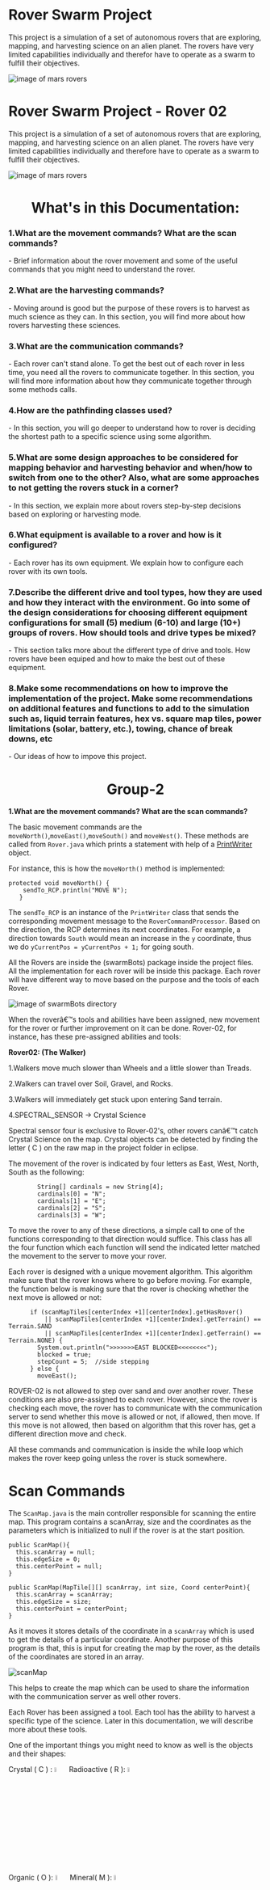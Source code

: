 # Rover Swarm Project

This project is a simulation of a set of autonomous rovers that are exploring, mapping, and harvesting science on an alien planet. The rovers have very limited capabilities individually and therefor have to operate as a swarm to fulfill their objectives.

![image of mars rovers](./docs/images/PIA15277_3rovers-hi_D2011_1215_D511_br2-1024x682.jpg)






<h1> Rover Swarm Project - Rover 02 </h1>

<p> This project is a simulation of a set of autonomous rovers that are exploring, mapping, and harvesting science on an alien planet. The rovers have very limited capabilities individually and therefore have to operate as a swarm to fulfill their objectives. </p>

![image of mars rovers](http://i.imgur.com/8n6arMu.jpg)



<h1 align=center > What's in this Documentation: </h1>

<h3>1.What are the movement commands? What are the scan commands?</h3>
  <p>- Brief information about the rover movement and some of the useful commands that you might need to understand the rover. </p>

<h3>2.What are the harvesting commands?</h3>
  <p>- Moving around is good but the purpose of these rovers is to harvest as much science as they can. In this section, you will find
    more about how rovers harvesting these sciences. </p>

<h3>3.What are the communication commands?</h3>
<p> - Each rover can't stand alone. To get the best out of each rover in less time, you need all the rovers to communicate together.
  In this section, you will find more information about how they communicate together through some methods calls. </p>

<h3>4.How are the pathfinding classes used?</h3>
 <p> - In this section, you will go deeper to understand how to rover is deciding the shortest path to a specific science using some algorithm. </p>

<h3>5.What are some design approaches to be considered for mapping behavior and harvesting behavior and when/how to switch from one to the other?
Also, what are some approaches to not getting the rovers stuck in a corner?</h3>
<p>- In this section, we explain more about rovers step-by-step decisions based on exploring or harvesting mode. </p>

<h3>6.What equipment is available to a rover and how is it configured?</h3>
 <p> - Each rover has its own equipment. We explain how to configure each rover with its own tools.</p>

<h3>7.Describe the different drive and tool types, how they are used and how they interact with the environment. Go into some of the design considerations for choosing different equipment configurations for small (5) medium (6-10) and large (10+) groups of rovers. How should tools and drive types be mixed?</h3>
<p>- This section talks more about the different type of drive and tools. How rovers have been equiped and how to make the best out of these equipment.</p>

<h3>8.Make some recommendations on how to improve the implementation of the project. Make some recommendations on additional features and functions to add to the simulation such as, liquid terrain features, hex vs. square map tiles, power limitations (solar, battery, etc.), towing, chance of break downs, etc</h3>
 <p> - Our ideas of how to impove this project. </p>

<h1 align=center> Group-2 </h1>

**1.What are the movement commands? What are the scan commands?**

The basic movement commands are the `moveNorth()`,`moveEast()`,`moveSouth()` and `moveWest()`. These methods are called from `Rover.java` which prints a statement with help of a [PrintWriter](https://docs.oracle.com/javase/7/docs/api/java/io/PrintWriter.html) object.

For instance, this is how the `moveNorth()` method is implemented:

```
protected void moveNorth() {
    sendTo_RCP.println("MOVE N");
   }
```

The `sendTo_RCP` is an instance of the `PrintWriter` class that sends the corresponding movement message to the `RoverCommandProcessor`. Based on the direction, the RCP determines its next coordinates. For example, a direction towards `South` would mean an increase in the `y` coordinate, thus we do `yCurrentPos = yCurrentPos + 1;` for going south.

All the Rovers are inside the (swarmBots) package inside the project files. All the implementation for each rover will be inside this package. Each rover will have different way to move based on the purpose and the tools of each Rover.

  ![image of swarmBots directory](http://i.imgur.com/LCKuaw4.png)

  When the roverâ€™s tools and abilities have been assigned, new movement for the rover or further improvement on it can be done. Rover-02, for instance, has these pre-assigned abilities and tools:

  **Rover02: (The Walker)**

  1.Walkers move much slower than Wheels and a little slower than Treads.

  2.Walkers can travel over Soil, Gravel, and Rocks.

  3.Walkers will immediately get stuck upon entering Sand terrain.

  4.SPECTRAL_SENSOR -> Crystal Science

  Spectral sensor four is exclusive to Rover-02's, other rovers canâ€™t catch Crystal Science on the map. Crystal objects can be detected by finding the letter ( C ) on the raw map in the project folder in eclipse.


The movement of the rover is indicated by four letters as East, West, North, South as the following:

            String[] cardinals = new String[4];
  			cardinals[0] = "N";
  			cardinals[1] = "E";
  			cardinals[2] = "S";
  			cardinals[3] = "W";

 <p> To move the rover to any of these directions, a simple call to one of the functions corresponding to that direction would suffice. This class has all the four function which each function will send the indicated letter matched the movement to the server to move your rover. </p>

<p>  Each rover is designed with a unique movement algorithm. This algorithm make sure that the rover knows where to go before moving. For example, the function below is making sure that the rover is checking whether the next move is allowed or not: </p>

          if (scanMapTiles[centerIndex +1][centerIndex].getHasRover()
              || scanMapTiles[centerIndex +1][centerIndex].getTerrain() == Terrain.SAND
              || scanMapTiles[centerIndex +1][centerIndex].getTerrain() == Terrain.NONE) {
            System.out.println(">>>>>>>EAST BLOCKED<<<<<<<<");
            blocked = true;
            stepCount = 5;  //side stepping
          } else {
            moveEast();		

<p>  ROVER-02 is not allowed to step over sand and over another rover. These conditions are also pre-assigned to each rover. However, since the rover is checking each move, the rover has to communicate with the communication server to send whether this move is allowed or not, if allowed, then move. If this move is not allowed, then based on algorithm that this rover has, get a different direction move and check.

  All these commands and communication is inside the while loop which makes the rover keep going unless the rover is stuck somewhere.

<h1>Scan Commands </h1>

The `ScanMap.java` is the main controller responsible for scanning the entire map. This program contains a scanArray, size and the coordinates as the parameters which is initialized to null if the rover is at the start position. </p>

```
public ScanMap(){
  this.scanArray = null;
  this.edgeSize = 0;
  this.centerPoint = null;		
}

public ScanMap(MapTile[][] scanArray, int size, Coord centerPoint){
  this.scanArray = scanArray;
  this.edgeSize = size;
  this.centerPoint = centerPoint;		
}
```
As it moves it stores details of the coordinate in a `scanArray` which is used to get the details of a particular coordinate. Another purpose of this program is that, this is input for creating the map by the rover, as the details of the coordinates are stored in an array.

![scanMap](http://i.imgur.com/un23bl6.png)

This helps to create the map which can be used to share the information with the communication server as well other rovers.

Each Rover has been assigned a tool. Each tool has the ability to harvest a specific type of the science. Later in this documentation, we will describe more about these tools.

One of the important things you might need to know as well is the objects and their shapes:

 Crystal ( C ) : <img src="https://s28.postimg.org/bx5ewp0nd/Screen_Shot_2017-05-03_at_2.07.34_PM.png" width="5%" /> 		Radioactive ( R ): <img src="https://s28.postimg.org/guizht2mh/Screen_Shot_2017-05-03_at_2.07.26_PM.png" width="5%"/>		


Organic ( O ): <img src="https://s28.postimg.org/dri9efnnt/Screen_Shot_2017-05-03_at_2.07.54_PM.png" width="5%"/>
Mineral( M ): <img src="https://s28.postimg.org/wvbkus0i1/Screen_Shot_2017-05-03_at_2.07.42_PM.png" width="5%"/>    

To apply any of these sciences to the map, you just need to add the letter corresponding to the science name as showing:

```
    NONE("N")
    RADIOACTIVE("Y")
    ORGANIC("O")
    MINERAL("M")
    ARTIFACT("A")
    CRYSTAL("C")
```

Also there are several types of Terrains that you can add to create you own map or add more difficulties to the existing one as showing:

<img src="https://s28.postimg.org/gzmqrh9xl/Screen_Shot_2017-05-03_at_7.02.57_PM.png" width="30%"/>

These are defined in Terrain.java in the enums package:

<img src="https://s28.postimg.org/jwed5i559/Screen_Shot_2017-05-03_at_7.12.06_PM.png" width="60%"/>

```
   NONE ("X")
   ROCK ("R")
   SOIL ("N")
   GRAVEL ("G")
   SAND ("S")
   FLUID ("F")
```

Each rover has been configured with set of tools, type of science that rover can get, and the type of terrains the rover can go over without getting stuck.
Rover tools are:

<img src="https://s28.postimg.org/j5lmzq2rt/Screen_Shot_2017-05-03_at_7.05.51_PM.png" width="30%" />

**2.What are the harvesting commands?**

The harvesting mechanism in the rovers are implemented through the `GATHER` commands and its associated mechanism. Firstly, when the `GATHER` command is issued, if the rover is positioned on a tile that contains a sample of science, and if the rover
has the proper extraction tool for that particular tile terrain, then the science is removed from the map and placed
in the roverâ€™s cargo storage.

While traversing, the rovers keep checking if the `scienceDetail` instance of class `ScienceDetail` is null. If not, it means that the server has responded with a specific kind of science. The rover then prints out the details for that particular science first:

```
if (scienceDetail != null) {
		System.out.println("FOUND SCIENCE TO GATHER: " + scienceDetail);
	}
```

To have a deeper look at the `scienceDetail` instance, we need to go to the base class for the rovers, `ROVER.java`:

```
protected ScienceDetail analyzeAndGetSuitableScience() {
		ScienceDetail minDistanceScienceDetail = null;
		try {
			Communication communication = new Communication("http://localhost:3000/api", rovername, "open_secret");

			ScienceDetail[] scienceDetails = communication.getAllScienceDetails();
			RoverDetail[] roverDetails = communication.getAllRoverDetails();

			if (roverDetails == null || roverDetails.length == 0) {
				if (scienceDetails != null && scienceDetails.length > 0) {
					return analyzeAndGetSuitableScienceForCurrentRover(scienceDetails);
				}
			}
      ...
      ...
    }
```

The `analyzeAndGetSuitableScience()` method does the bulk of the work for the gathering procedures. The `getAllScienceDetails` method returns an array of the following:

* `x` and `y` coordinates

* if it has a rover

* the name of the science itself

* the terrain it was found on, and

* setter values for the rover that found and gathered it

Back in `ROVER_02.java`, if we get something in the `scienceDetail`, we do either of two things. First, if our current position coincides with the position of the science, we gather it and print out a statement saying the science has been gathered:

```
if ( scienceDetail.getX() == getCurrentLocation().xpos
							&& scienceDetail.getY() == getCurrentLocation().ypos ) {
						gatherScience( getCurrentLocation() );
						System.out.println( "$$$$$> Gathered science "
								+ scienceDetail.getScience() + " at location "
								+ getCurrentLocation() );
					}
```

Otherwise, the rover will head towards that science by calling the pathfinding algorithm, in this case, the A-Star. Before doing so, it sets its appropriate `driveType` and `ToolType`. Afterwards, it sets its motion based on the response it gets from the A-Star, which will be either `N` for North, `E` for East, `W` for West or `S` for South.

<h3> **3.What are the communication commands?** </h3>

The `communication.java` contains the required methods for communicating with the server as well as other rovers. This program contains code for getting the details of the rover as in what are the features it contains, the coordinate location of the rover it is approaching, the science details.
```
if (roverDetail == null) {
  throw new NullPointerException("roverDetail is null");
}
```
In this case, a `NullPointerException` is thrown because the `roverDetail` object (instance of the class `RoverDetail`) is null. Otherwise the `roverDetailMsg` JSONObject can be populated with relevant data in the following way:

```
roverDetailMsg.put("roverName", roverDetail.getRoverName());
roverDetailMsg.put("x", roverDetail.getX());
roverDetailMsg.put("y", roverDetail.getY());
```

In order to communicate with the server, several request headers are added. This depends on the API call that's being made. For example, in order to send a `GET` request to the URL `/science/all`, the following request headers are added:
```
      con.setRequestMethod("GET");
		con.setRequestProperty("Rover-Name", rovername);
		con.setRequestProperty("Content-Type", "application/json");
		con.setRequestProperty("Accept", "application/json");
```
where `con` is an instance of `HttpURLConnection`.

This communication will perform these activities for communicating with other rovers as well as with the server.

When the rovers are moving throughout the map, they will be conversing with the communication server and vice versa. In order to make that happen, we are using an API. This API provides us with a variety of options for doing RESTful services. As a result, we will be able to extract valuable information as each of the rovers are making their way through the map and define necessary actions based on the information we get. For example: when the communication server is running, the call ` /api/science/all` gives us the following result:

```
[
  {
      hasrover: false,
      science: "CRYSTAL",
      x: 27,
      y: 8,
      terrain: "SOIL",
      f: 2,
      g: 2
  },
  {
      hasrover: false,
      science: "CRYSTAL",
      x: 24,
      y: 10,
      terrain: "SOIL",
      f: 2,
      g: 2
  }
]
```
In this case, we are receiving the information that Rover_02 has found `CRYSTAL` in the terrain `SOIL` at positions `x` and `y` stated above. The Communications Server API contains several other API calls that returns detailed information for `Global`, `Sciences`, `Gather`, `Coordinate` and `Misc`.

**4.How are the pathfinding classes used?**

The basic feature of the path finding algorithm is the implementation of the A-Star algorithm. The purpose of the A-Star algorithm is to find the shortest path at each step. The rovers, while traversing through their corresponding maps, make a call to the `findPath` method in the class `A-Star` like the following:

```
char dirChar = aStar.findPath( getCurrentLocation(),
              new Coord( scienceDetail.getX(),
              scienceDetail.getY() ),driveType );
```
The above statement is implemented in the rover program, the variable `dirChar` is going to have the values in which direction the rover has to move, say `N`,`S`,`W`,`E`.

This statement is repeatedly called and it returns which direction the rover has to move next. That is, if the rover is standing at a current location then it finds the next step which it has to take based on the A-Star algorithm.

The findPath method implemented in the A-Star class returns the series of steps that the rover has to follow in order to reach to the crystal (or any other science material based on its configuration).
If there is a block then the variable will have an 'U' which means that particular coordinate cannot be visited by the rover. In the following declaration of the findPath method, the first two argument it takes are instances of the `Coord` class. When implementing we are sending the `getCurrentLocation` `ew Coord( scienceDetail.getX(),
scienceDetail.getY()` to be those two arguments. The last argument is the driveType, and instance of `RoverDriveType`:

```
public char findPath(Coord start, Coord dest, RoverDriveType drive) {
  // If destination coordinate is blocked/unreachable, return U
    if (blocked(dest, drive)) {
      return 'U';
    }
    ...
    ...
}
```
The following snippet from the method `findPath` helps to get the current location of the rover's coordinate and then stored into a variable called current:

```
 while(!openSet.isEmpty()) {
            Coord current = null;
            for(int i = 0; i < openSet.size(); i++) {
                if(current == null || fScore[openSet.get(i).xpos][openSet.get(i)
                .ypos] < fScore[current.xpos][current.ypos]) {
                    current = openSet.get(i);
                }
```
In order to check whether the rover has moved from the previous coordinate, so that it can ensure that the algorithm provides the required path towards which it has to move further.

```
if(current.equals(dest)) {
                Coord prev = cameFrom[current.xpos][current.ypos];
                while(!start.equals(prev)) {
                    current = prev;
                    prev = cameFrom[prev.xpos][prev.ypos];
                }
```

Based on the current location it redirects to the direction the rover has to move further. Thus the final result will be a character that instructs the rover of its next direction.
```
if(current.ypos < start.ypos) {
                    return 'N';
                } else if(current.xpos > start.xpos) {
                    return 'E';
                } else if(current.ypos > start.ypos) {
                    return 'S';
                } else {
                    return 'W';
                }
```

Here is a demonstration of the scenario when the Rover-02 is moving south because it received an `S` from the A-Star, meaning the nearest crystal is towards its south.

![A_Star img](https://i.imgur.com/gyjKWpF.png)


 **5.What are some design approaches to be considered for mapping behavior and harvesting behavior and when/how to switch from one to the other?**
 **Also, what are some approaches to not getting the rovers stuck in a corner?**

Currently, with each step, the rover is trying to find if itâ€™s the closest one to a science, using A-Star:

    char dirChar = aStar.findPath( getCurrentLocation(),
          new Coord( scienceDetail.getX(),
          scienceDetail.getY() ),
          driveType );

If it is, it travels to that science and prints out the following pair of messages that have the detail for the science as well as the location.

    if(scienceDetail.getX() == getCurrentLocation().xpos
          && scienceDetail.getY() == getCurrentLocation().ypos ) {
        gatherScience( getCurrentLocation() );
        System.out.println( "$$$$$> Gathered science "
            + scienceDetail.getScience() + " at location "
            + getCurrentLocation() );
      }

On the other hand, while a rover is locating a piece of science, if it finds that another rover is closer to the science, the current rover switches to the default explore mode and lets the other rover harvest that science.

 ```
 roverDetail.setRoverMode( RoverMode.EXPLORE );
 ```

The movement for the rovers have been implemented in a way where it checks if the rover is going to face an end in the terrain in its next move:

```
  if(scanMapTiles[centerIndex -1][centerIndex].getTerrain() ==Terrain.NONE){...}
```
If this is true, the rover considers that to be a block and implements the sidestepping logic it has for facing a `block`. It sets the `stepCount` to a value of 5, does sidestepping accordingly, and then check if the next move is valid once again.


**6.What equipment is available to a rover and how is it configured?**

The list of equipments available vary for each of the rovers. Upon every request to access the list of equipments for each of the rovers, we will get one drive type (instance of the `RoverDriveType` class) and two tool types (instance of the `RoverToolType` class). We do this if the command sent to the server consists of the string `â€œEQUIPMENTâ€�`:

```
else if(input.startsWith("EQUIPMENT")) {
        	Gson gson = new GsonBuilder()
        			.setPrettyPrinting()
        			.enableComplexMapKeySerialization()
        			.create();
        	ArrayList<String> eqList = new ArrayList<String>();

        	eqList.add(rover.getRoverDrive().toString());
        	eqList.add(rover.getTool_1().toString());
        	eqList.add(rover.getTool_2().toString());
```

The result returned by the server will consist of a series of text strings. The number of lines of text returned is
variable.

The first line of text returned will be the string â€œEQUIPMENTâ€�. The following lines will be an `ArrayList<String>` object that has been converted to a string json format.

The last line of text returned will be the string `â€œEQUIPMENT_ENDâ€�`. When reconstructed the ArrayList will contain a listing of the Rover Drive system Type and the two RoverToolType attachments. The Drive and ToolTypes will be listed by their string converted names.

The following example shows how the `RoverToolType` and `RoverDriveType` classes handle the cases for each tool type/drive type:

```
RoverToolType output;
switch(input){
  ...
  case "SPECTRAL_SENSOR":
    		output = RoverToolType.SPECTRAL_SENSOR;
    		break;
        ...
      }
```

```
RoverToolType output;
switch(input){
  ...
  case "WALKER":
      		output = RoverDriveType.WALKER;
      		break;
        }
```

When the rovers are traversing the map, either following their default movement logic or the pathfinding (A-Star) algorithm, they will be communicating with the central server, which in our case is called the communication server. Alongside this communication server works the class `Rover.java`, which serves the purpose of being the base class for all the rovers. In this base class, we are implementing a method to retrieve a list of the rover's equipment from the server.

```
protected ArrayList<String> getEquipment() throws IOException {
  ...
  if (jsonEqListIn.startsWith("EQUIPMENT")) {
			while (!(jsonEqListIn = receiveFrom_RCP.readLine()).equals("EQUIPMENT_END")) {
				if (jsonEqListIn == null) {
					break;
				}
				jsonEqList.append(jsonEqListIn);
				jsonEqList.append("\n");
			}
		}
```

As stated above, this portion of the method checks if the string that was returned starts with `"EQUIPMENT"`. Upon satisfying this condition it goes until the last line of the text returned and keeps appending to the StringBuilder instance `jsonEqList`. Otherwise, it would simply mean that the server response did not start with "EQUIPMENT" and would return a null in that case. Finally it will return an ArrayList that contains a listing of the Rover Drive system Type and the two RoverToolType attachments.

Rovers 01, 02 and 03 have different drive types and tool types and based on their corresponding type, their actions vary. For example, due to Rover_02's having a `"SPECTRAL_SENSOR"`, it will be able to detect a crystal science, but might not be able to detect other types of science. The types are defined in the `RoverConfiguration` class:


```
    ROVER_01 ("WHEELS", "EXCAVATOR", "CHEMICAL_SENSOR"),
	ROVER_02 ("WALKER", "SPECTRAL_SENSOR", "DRILL"),
	ROVER_03 ("TREADS", "EXCAVATOR", "RADAR_SENSOR"),
```

In this project, we are running a simulation of NASA's mars rovers. In reality, for NASA's Mars Science Laboratory mission, Curiosity, the following are the detectors and their related instruments:

![radiation_detector_nasa_curiosity](http://i.imgur.com/s9nxYK6.png)

More information for Curiosity's sensors and detectors can be [found here](https://mars.nasa.gov/msl/mission/instruments/radiationdetectors/)



**7.Describe the different drive and tool types, how they are used and how they interact with the environment. Go into some of the design considerations for choosing different equipment configurations for small (5) medium (6-10) and large (10+) groups of rovers. How should tools and drive types be mixed?**

The different types of drive and tool types are:

* The wheels which can travel on soil and gravel but not on rock and sand

* The walkers are the slowest of all the three types of the drive tools. The main advantage is that they can walk over all except sand.

* The treads are similar to walkers but are little faster when compared with the walkers. The main purpose of these treads are that they are used to run over sand.

Next comes the extraction tools, there are two types of extraction tools:  

* Drills can extract samples of science from Rock or Gravel terrain.
* Excavators can extract samples of science from Soil or Sand terrain.

These are used in rock and gravel, soil and sand respectively. Another important tool is the scanner tools, the scanning tools are:

* Radiation Sensor(Scans radioactive material)
* Chemical Sensor(Scans organic material)
* Spectral Sensor(Scans crystal science material)
* Radar Sensor(Scans mineral science material)

Another type of tool is the Range Extender, which helps to extend the visibility from 7x7 to 11x11 square.

All the rovers should have the extraction tools. Let 1/3 of the rovers be wheelers, other 4/5 be walkers and treads. The main reason for the wheelers is less because they can move faster and extract in larger amount.


**8.Make some recommendations on how to improve the implementation of the project. Make some recommendations on additional features and functions to add to the simulation such as, liquid terrain features, hex vs. square map tiles, power limitations (solar, battery, etc.), towing, chance of break downs, etc**

  - One of the difficulties that might be added to the rover's movements are the ability to avoid obstacle that aren't part of their configuration.  
  - In the future, rovers could be configured to know whether they have already Explored a certain area so they wouldn't go back there again.
  - One of the ideas that could be implemented later is that rovers can establish a separate communication protocol for a map and another for movements.

The rovers can be given the ability to sense the liquid terrain and also need to ensure that they can drill through them. While moving, it has to be ensured that the rover does not get toppled upside down. Additional features that could be added are, to prevent the parts from eroding by the exposure of cosmic rays, additional sensors can to be added to enhance each of the rovers' features.







# CS-5337-Spring 2017 Rover Swarm Project

# Group-3 - Describe how the Rover Swarm Project simulation engine works

**About the Simulation Project:**

The rover simulation software contains three major components that work in coordination to provide the simulation where rovers explore any given terrain made of different types of material and collect and analyze material substances of interest called science located at different regions of the terrain. Examples of terrain types are soil, rock, fluid, gravel, etc. Examples of sciences are minerals, radioactive materials, etc.

**Components of Rover Simulation Project:**

The following are the three major components of the rover simulation software:

1.	Rover Command Processor
2.	Rovers
3.	Communication Server

**Rover Command Processor**

The rover command processor is the Java Swing user interface (UI) that reads the map information stored in a text file format and displays the visual representation of the map terrain along with the rovers and science information. The rover command processor also receives the movement information from each of the rovers and updates the display to show the most current location of each of the rovers. The rover command processor and the rovers are packaged into the same Java project called "RoverSwarmProject."

**Rovers**

Rovers are Java programs that contain algorithms to explore the terrain looking for sciences. Each rover has different drive types such as wheels, treads, legs (walkers), etc., and they have different capabilities and are equipped with different types of tools to analyze and report the different types of sciences. Rovers may encounter sciences that they are capable of gathering and analyzing or they may encounter sciences that they are not equipped to handle. If they encounter sciences they cannot gather and analyze, they report the sciences they have discovered to the communications server that the other rovers equipped to handle that science can read and harvest. The rover java programs are packaged along with the rover command processor into the same Java project: "RoverSwarmProject."

**Communication Server**

The communication server is a RESTful server application implemented in Node.JS. The communication server mimics a satellite that receives messages sent by rovers on the ground and also broadcasts information to rovers. The information shared via communication server includes details about activities of all active rovers in the terrain being explored, the details about all sciences that were communicated to the communication server by the rovers and the overall terrain map information showing what regions of the overall map have been explored so far and what portion is yet to be explored.

![image 1](./docs/images/1.png)

**RoverSwarmProject â€“ Java Project Structure**

The following table lists all Java packages in the RoverSwarmProject project and descriptions of key classes in those packages.

![image 2](./docs/images/2.png)

**SwarmCommunicationServer â€“ Node.JS application structure**

The following is the table that shows various key files in the SwarmCommunicationServer Node.JS application:

![image 3](./docs/images/3.png)

### How can the project be set up to run locally using Eclipse, command line, or runnable JARâ€™s?

First install Git on your local machine in order to pull and push code from GitHub and the local machine.

Use the following link for reference.

(https://git-scm.com/book/en/v2/Getting-Started-Installing-Git)

To run the Rover Swarm Project locally, you need to take care of the following things:

	* Pull code from GitHub repository.
	* Set up that code in local machine.

Now, setting up the project in the local machine can be done using Eclipse.
Running this project depends on the way you have files in your local computer, i.e., JAR, BAT files, or inside Eclipse as a whole project.

#### Using Eclipse

To set up the project locally using Eclipse, follow the steps mentioned below:

#### Grab Rover Code

1. In your local machine, create a new folder where you want to store your project.
2. Create a blank Eclipse Java project in that folder.
3. Create a folder ROVER_XX inside that folder, Where XX represents your rover number.
4. Go to your rover-specific repository on GitHub and use the big green button to copy the link to the clipboard.

![image for clone link](./docs/images/4.png)

5. On your local machine folder where you're storing your project, create a folder ROVER_XX. (Again as previously, XX represents your rover number.)
6. Open the terminal at that location and type following commands:
```
  1. git init
  2. git remote set origin "paste your url here"
  3. git pull origin master
```
7. Now, rename this folder to something else and create folder ROVER_XX.
8. Copy everything from the other folder to your src folder under ROVER_XX folder.
9. Now, once you open Eclipse and refresh your project, you'll get all the files there, but with several errors.
10. To remove all errors, right click on your project, navigate to Build Path --> Configure Build Path under the Java Build Path tab, click on Libraries, and click on add External JARs.

![image for adding jars](./docs/images/5.png)

11. Navigate to your project folder, and inside the Lib folder, add all the JAR files and refresh your project. Errors are now gone.

#### Grab Communication Server

Communication server does not need to be started in order to run the Rovers, but it must be started first if you want all the Rovers to communicate with one another.

Setting up the communication server is fairly similar to the Rover process.

The prerequisite is to have Node JS installed on your computer.

Note: Follow the link below for reference.

(https://nodejs.org/en/download/)

1. Now, go to your course repository on GitHub, and then go to the Swarm Communication Server Repo and copy link to clone as shown in the Rover part.

2. Create a local folder with any name on your local computer.

3. Open the terminal to that location and type in the following commands:
Note: Make sure you have Git installed.
```
1. git init
2. git remote set origin "paste url to swarm communication server"
3. git pull origin master
```

#### Running the Project

1. Run Swarm Communication Server by opening the terminal to the Swarm Communication Server folder and type in the following command:

```
node app.js
```
Note: Make sure you have Node JS installed.

2. Inside your Eclipse project under src/controlServer, run `RoverCommandProcessor.java`.
This will run the Map and the Command Processor, and then you'll be able to see all Rovers at their initial positions.

3. Now, to make your Rover move, run the `ROVER_XX.java` file under the src/swarmBots folder from Eclipse.

### How are the Windows BAT files used, and how are the runnable JARs generated in Eclipse and used?

#### **JAR Files**

	* JAR files are created to easily run the program so we don't have to go through the entire sequence of steps from Eclipse each time.

	* There are two main files of which JAR files need to be created.

1) ROVER_XX.java

2) RoverCommandProcessor.java

Steps to create JAR files are as follows:

1. Right click on your Java file and click on `Export`.

2. Under the Java tab, select `Runnable Jar Files`.

![Jar file 1](./docs/images/6.png)

3. Click `Next` and under Launch Configuration, select your Java file and export destination, and then select your location to save.

![Jar file 2](./docs/images/7.png)

4. Click `Next` and follow the remaining steps.

Note: Just ignore all errors from Eclipse because these executable JAR files will still run.

**Running JAR files**

* Open the terminal at that location, and type in the following command:
```
java -jar <myjarfile.jar>
```

**BAT files**

1. BAT files are essentially shortcuts to run JAR files so that you don't have to run the Rovers using a terminal.

2. First, make sure your BAT file and JAR files are in the same directory.

3. BAT files can be created using any text editor. Open the text editor and type in the following command:
```
start java -jar JarFileName.jar
```
4. Save it as a .bat file.

5. Double click to run the BAT file.

**Note:** You can use one BAT file to run multiple JAR files. See the example below.

```
start java -jar ROVER_XX.jar
start java -jar ROVER_XX2.jar
```

### What is the sequence for starting the project?

#### Using Eclipse to start a project without the use of the Swarm Communication Server:

	* First, go to your Rover Project and open the source folder.

	* Locate and open the Control Server package.

	* Locate the Rover Command Processor dot java file.

	* Right click on it, and select run as Java application.

	* A GUI Map will display on your screen, and the console will display the message > The Swarm server is running.  

	* Next, locate and open the Swarm Bots package.

	* Select the Rover that you want to run.

	* Right click on it and select run as Java application.

	* Your Rover is now moving in the GUI Map.

#### Using Eclipse to start a project with the use of the Swarm Communication Server:

	* First, make sure you have Node JS installed in your system.

	* Open Git Bash or Command Prompt, and navigate to the Swarm Communication Server project.

	* To start the Swarm Communication Server, enter `node app.js`.

	* It will display the message > Express app running on port 3000.

	* Note: To terminate the Swarm Communication Server hit `control + c`.

	* Next, go to your Rover Project and open the source folder.  

	* Locate and open the Control Server package.

	* Locate the Rover Command Processor dot java file.

	* Right click on it, and select run as Java application.

	* A GUI Map will display on your screen, and the console will display the message > The Swarm server is running.

	* Finally, locate and open the Swarm Bots package.

	* Select the Rover that you want to run.

	* Right click on it, and select run as Java application.

	* Your Rover is now moving in the GUI Map, communicating with the server and other Rovers, and collecting pieces of science.

### How are the maps structured and edited? How can the RoverCommandProcessor be started with a custom map?

* The maps are structured as a text file where each square has X and Y coordinates.  The (0, 0) coordinates are at the top left corner.  You can place the starting position for your particular Rover anywhere on the map by adding the Rover's number to the square on the map, as long as there is no duplicate.  There are some key terrain and science features on the map such as R for rock, G for gravel, S for sand, X for abyss, Y for radioactive, C for crystal, M for mineral, and O for organic.

* Because the map is a text file, you can pretty much edit anything as long as it is consistent with all the default values.

* To start the Rover Command Processor with a custom map, all you have to do is add the map to your project folder and name it MapDefault.txt.

### How can ROVER_xx be started with a custom URL?

#### Running on a Custom Server:

First, we need to install Node and Java on the server. Then, to run the Swarm Communication Server, install the dependencies in `package.json` and run the server file `app.js` with node. Finally, run the Java Swarm project by first running the Rover Command Processor and then running any Rover Swarm Bots.

### Make some recommendations on how to improve the implementation of the project.

#### Possible Implementations to Improve Simulation

There can be a system that regulates time by days and keeps account of months and years.  If this is implemented, there can be all sorts of applications. The first thing is to have weather implemented in such a way that when it is winter, the weather will be colder, and the program will create ice on the ground at night; therefore, it could greatly hinder the movement of the Rovers. Also, random occurrences of clouds block sunlight to the solar panels, which will slow down the exploration and resource gathering process of the Rovers.  There could also be dust storms that could possibly block the solar panels from receiving any light.  When a Rover breaks down, it would be a random occurrence because of weather conditions.  There can also be a random breakdown, depending on how much time and how far it has traveled.

##### Possible Implementations on Rover Capabilities

1. checkRange() - This will check the range between two Rovers and its ETA of both Rovers.

2. foundResources() - This will give the location of found resources from all Rovers and display which Rover has discovered what resources.

3. setQueue() - This will set the queue for the Rover to retrieve its next resource.

4. getQueue() - This will show the next resource to which the Rover will be attending.

5. GetCurrentQueue() - This will show the current resource to which the Rover is attending.   

6. getQueueOptions() - This will give options regarding the Rover's next available resource.

7. getRoversQueue() - This will display every Roverâ€™s current resource and its next resource.   

8. switchToLongMessages() - If need be, this will project more messages for the Rover.

9. statusCheckConnectionAll() - This will forward all messages to and from each Rover and return the time it takes to communicate.

10. statusCheckDiagnosisAll() - This will check all Rovers and do a diagnosis.



# **CS 5337 - Spring 2017 Advanced Software Engineering**
## **Group 1: Describe how the Communication Server works**
### Node.js & java


Computer Science Department <br/>
California State University, Los Angeles

**Description:** <br/>
Communication Server acts as a source of mediator between the Server and the Rovers, constantly transferring the required information to the Rovers regarding the co-ordinates, locations of science on the map, messages and etc. All communications between the server and the rover are text based i.e., a series of Strings are shared between the Rover and the Communication Server in order to establish a successful connection between them. For the Communication Server to successfully communicate with the Rovers we need an API (Application Program Interface) to do that. We use these API's with a set of commands. 

## **Communication Server**

The Communication Server acts as the link between the Rovers and the Rover Command Processor so that the rovers can retrieve and send information to the Command Processor. To be precise it is a restful Server that is implemented as a node.js application. It simulates a spacecraft that receives multiple requests from different rovers and also broadcast information based on the rovers request. The information that is sent through the communication server specifies the details about all the active rovers that are exploring the  
map on their respective terrain, It also includes the locations of all sciences that have been discovered and communicated by each rover to the communication server and the complete map showing what regions of the map have been explored and the locations which have not been explored yet. 
<br>

![initial scan](http://i.imgur.com/71sgoFe.jpg)
<br><br>

Once the rover starts exploring the map, it constantly sends the post request to the java communication in order to get the response from the Communication Server with the response of an array of JSON Objects. The rover keeps scanning the tiles and updates the information on what terrain or sciences have been located by the rover and keeps the Communication Server up to date with that information. This information will then be available to different rovers with the request and response messages which is a two way handshake process. All the objects that are located by each rover is also stored in the Communication Server as a JSON Object using the sendRoverDetailJSONDataToServer() method. These changes are also reflected in the console in the form of a basic UI as shown below:

![scanned locations](http://i.imgur.com/zd1kNv5.jpg)

<br>

## **What are the restful API interface commands?**

The restful API commands are pretty much the same commands that we use to send GET and POST requests to the server whenever the rover is either trying to retrieve some information from the server or push the data to the server. That is when we use these commands in the form of a URL and send a request to the server that is sent as a message to the server and the server responds back with a series of string type messages. Usually these messages are considered to be JSON Objects. Let us consider an example, one of the rovers on the planet is trying to get the map details to explore the map it send a GET request to the server using the [GET] [/api/global](/api/global) command in order to send a request to the server to get the next tile location on the map as shown in the picture above. Then the server responds by returning the global as a JSON array through which you can pull the required data from the JSON array. When it comes to sending information like science locations i.e., marking tile for gather etc, to the server then you send POST requests to the server using the [POST] [/api/gather/x/y](/api/gather/x/y) to send the details of the respective rover to the Communication Server. Here the 'x' & 'y' represent the rover coordinates on the map based on the X and Y axis of the map respectively. Again the restful API commands are categorized into different types, they are:


![restful API types](http://i.imgur.com/bWIr8D9.jpg)


Each of these types have their own set of commands in order to send and receive information through the java communications class which are listed below:

## Global
* [POST] [/api/global](/api/global)
    - it contains an array of JSON Objects sent by each active rover on the map or the planet which includes the coordinates of all the active rovers along with their terrain type, science locations, which rover found what type of science and which rover could gather what and returns everything as an array of JSON Objects in the following format:

```
    [
        {
            "x":12,                 // coordinates must be Integers, not String
            "y":14,                 // ALL CAPS as in enums folder
            "terrain": "SAND",      // ROCK, SOIL, GRAVEL, SAND, NONE
            "science": "CRYSTAL",   // RADIOACTIVE, ORGANIC, MINERAL, CRYSTAL, NONE
            "f": 12                 // Found by Rover 12 (for debugging)
            "g": 15                 // Marked by Rover 15 for gathering
        }, ...
    ]
```

* [GET] [/api/global](/api/global)
    - It's just the same as the POST request but the only difference is in the POST method the information is given by the rover whereas with the GET request the rover is acquiring the information from the server that is the server is responding back to the rover by sending an array of JSON Objects for the rover to read the locations or updated science information on the map provided by other active rovers on the map.

* [GET] [/api/global/size](/api/global/size)
    - This API is most useful for testing purposes where the team can test the map boundaries for the planet so that the rovers don't keep wandering away from the specific location where the sciences are said to be located if you look at it as a real time based scenario.


* [GET] [/api/global/reset](/api/global/reset)
    - It is **highly** recommended to use this API only when you wish to reset the entire data on the map including the information sent by the rovers and the information that was already in-built in the initial stages.

The map that is sent or received by the rovers and the communication server is also available in a GUI format which looks something like this 

![map image](http://i.imgur.com/fMatJ4N.jpg)

As shown in the map above there are different types of terrains and science that is available throughout the map which we will discuss later.

## Science

* [GET] [/api/science/all](/api/science/all)
    - This api is used from the java communication class to the server in order to retrieve all the science locations from the server which also includes the type of terrain on which the science is on. These locations are constantly updated by the rovers whenever they find a new science that is located on the map and is pushed to the server using that specific API request command. The overview of all the objects that are included in the array of JSON Objects is shown below:

```
    [
        {
            "x": 19,
            "y": 47,
            "science": "ORGANIC",
            "terrain": "SOIL",
            "f": 13,  // found by rover 13
            "g": 18   // marked by rover 18 for gather
       } ...
    ]

```

Each active rover on the map is allocated two different types of tools. One is the scanner where as the other could either be a drill or an excavator. The first one is used to scan the map tiles to find whether there exists any science at that location or not and the latter one is used to harvest that specific tile where the science is located but this is limited only to the rover that can both harvest that tile as well as has the necessary tools to scan the science on that location. There are different types of sciences available all over the map which will be discussed going forward 

* [GET] [/api/science/drill](/api/science/drill)
    -  This API specifies all the locations of sciences that is possible for the driller to extract. For example, If you have a rover that is a WALKER and has a drill as one of its tools and there's a science on a ROCK Terrain, when you use this API command the locations are popped up on the map so that the rover can go to that location to drill and gather the science out of that terrain. 

* [GET] [/api/science/excavate](/api/science/excavate)
    -  This API specifies all the locations of sciences that is possible for the excavator to extract. For example, If you have a rover that is WHEELS and has an excavator as one of its tools and there's a science on a SOIL or GRAVEL Terrain, when you use this API command the locations are popped up on the map so that the rover can go to that location to excavate and gather the science out of that terrain.

## Gather
* [POST] [/api/gather/x/y](/api/gather/x/y)
    - When the rover is exploring the map and it finds that there's some science next to its locations then it send this information to the server and the server sends a broadcast message to all the other rovers. The rover that is most close to that location will mark that tile as gathering tile by this API by including the rover coordinates based on the a and y axis points of the map. When a rover points the gathering update to a specific location then that specific tile details look like this which includes Header which consists of the ROVER_Name and the Corp-Secret value and the post request with its coordinate value as shown below

```
        header: 'Rover-Name' : rovername (ie. ROVER_11)
        header: 'Corp-Secret': corp_secret
        POST: /api/gather/78/52

        Now the tile looks like this:
        {
                "x":78,
                "y":52,
                "terrain": "SAND",      // ROCK, SOIL, GRAVEL, SAND, NONE
                "science": "CRYSTAL",   // RADIOACTIVE, ORGANIC, MINERAL, CRYSTAL, NONE
                "f": 10                 // Found by Rover 10 (for debugging)
                "g": 11                 // Marked by Rover 11 for gathering   
        }

```


## Coordinate
* [GET] [/api/coord/:x/:y](/api/coord/:x/:y)
    - As explained in GATHER API when a rover finds some science but cannot gather it, it sends a GET request to the server using the x and y coordinate locations so that the other rover who is close by can locate it and if possible gather it. 

* [POST] [/api/coord/:x/:y/:science](/api/coord/:x/:y/:science) 
    - This API is pretty much the same as the previous one except for that these locations are forwarded by the rovers to the communication server notifying that it has found some science that it is visible to it and updates the science location on the map for the same. These updates can also be seen by the other rovers

## Miscellaneous
* [GET] [/api/roverinfo](/api/roverinfo)
    - Each and every minute detail about the rover is stored in this API that is all the rover information including the name, id, sensor, tools and the drive system of the rover is stored in this API. 

## **What is and how does the java communications interface class work?**
The java communications class is the interface to the SwarmCommunicationServer nodejs/javascipt program. There are three parameters that we use constantly sue in the communications class, their brief description is shown below:

 
Parameter | Description 
---------|----------
 url | used to define the link to the restful or interface API Commands 
 rovername | contains all the details about the specific rover 
 JSON Objects | contains all the details about that specific object (Ex: Rover Locations, Excavating Tools, Harvesting Tools, Destination sent by the other rover)

Since the communications between the rover and the server are all text based, whenever a rover sends a request to the server, the requests will be bi-directional, the server intermittently sends a response back to the rover with one or more lines of text. These responses will either be a simple text or can be objects that are encoded by json. The java communication class is responsible to send and retrieve information of the rover to the Communication Server. We use different methods to do so both to send information as well as retrieve the information.


## **_Methods used to send data to the Server_**
![sending details to the server](http://i.imgur.com/BSbw8zT.jpg)

<br>

## **_Methods used to get the data from the Server_**
![getting details from the server](http://i.imgur.com/2LNK8ZK.jpg)

All the above specified restful API commands are used in the java communications and the javascript file for the server to send responses back to the requests made by the rover to retrieve the information to make the necessary changes like moving to the specified destination by other rover, gathering sciences on a specific location of the map, drilling or excavating science from the terrain, finding status of other rovers on gathering sciences. All these requests and responses are mostly relied on the GET and POST methods in the Communication Class. 


## **What are some recommendations for different ways in which the rovers can negotiate duties such as mapping or harvesting?**
In order to increase the potential of the program it is best to use the "Divide and Rule" policy where each rover is assigned a different job to do. Let us say we have 3 rovers (walkers, wheels and treads) roaming around the planet. Instead of the rovers being all over the place we can distribute different duties to each rover like the wheels are the fastest rovers on the map so it will be advantageous for it to explore the map and update different locations of the map constantly. Doing so the other rovers can focus on which place they want to go and since not all rovers can move over all types of terrains, the treads which are a little slower than the wheels can go over the terrains Sand, Soil and Gravel whereas the walkers which are the slowest of all the rovers can travel over Soil, Gravel and Rocks but get stuck upon entering the Sand Terrain and the wheels get stuck as soon as they enter the sand terrain so it is best for the Treads rover to find the type of surrounding that are on different locations of the map. Once we have the map locations with what type of terrain is there at which location each of the rovers can the do their own will of harvesting sciences. But, how do they do it when each of the rover is travelling in a different location and what would be the worst case scenario where the rover is in a location where it sees something but it cannot extract it. This is when we can use the API's to communicate with the server and MAP the location to the server to communicate with the other rovers saying "Hey I found something over here, it's open for Harvesting". 

The image below shows that ROVER_02 has found something but can't harvest it and changes the tiles status to open for harvest.
![found something](http://i.imgur.com/Y8Q164T.jpg)

Other rovers let us take ROVER_05 being the closest is trailing upon a different science location since it's status is pending so it sends a message to the Communication Server that it is already going to get a science from a different location.

![pending to harvest something else on the map](http://i.imgur.com/WENrwR0.jpg)

Then ROVER_01 being the next closest ROVER to the science location sends a message to the Communication Server saying hey I'm open for gathering and then changes it's status from open to pending harvest with the tile coordinates as the destination and highlights the path to it. 

![open for gathering science](http://i.imgur.com/8r6HCWe.jpg)

Doing so, any rover that is close to that location can change the status of going to that location and harvesting the tile to pending. So, each map tile that has some sort of science will have some sort of data which also gives information about the status of the tile as explained below.

<p align="center"><img src="http://i.imgur.com/EYcns25.jpg"></p>

As shown above status has three different definitions namely open, pending and done which is basically given as the parameters to a map tile which adds an additional JSON object called status. Each value of this JSON Object defines a different meaning to the status value which is shown below:

![status_description](http://i.imgur.com/u7E5e6B.jpg)

Now in the future version if there is any hidden trap and the rover has fallen into this trap then the rover sends a message to the server with a new JSON object which can be a boolean value which changes to true if stuck else it remains falls. If all the active rovers in the map are given the capacity to have a towing tool then we can apply the same logic that we have used for mapping the status of the tile for gather logic to the rover towing when stuck in a hidden trap that the rover is not aware of. For us to do that in a much simple way where the complexity of the logic is as minimum as possible we can use the highlighted path logic for the rovers current location to the destination where the rover is stuck because this highlighted path cannot pass through the obstacles until and the unless the rover has the tendency to go over that terrain type. Once the rover reaches the other rover that is trapped in the hidden trap then it can use the towing logic to pull the rover out of that trap. Below is the example on how the JSON values look like for the hidden trap and trapped rovers that need to be towed out. 

```
[
  {
      rs: 4                 // Rover Stuck is 4
      trapped: true,        // Rover is trapped? yes
      x: 27,                // x coordinate
      y: 8,                 // y coordinate
      terrain: "HIDDEN",    // terrain type
      tb: 3                 // towed by Rover 3
  }
]
```

![stuck on hidden trap](http://i.imgur.com/OdnMkb6.jpg)


## **How can additional commands and functions be added to the Communications Server and accessed or utilized by the rovers?**

* Providing some extra information on the distance between the rover and the science will be helpful instead of applying different logics by the rovers to calculate the distance between the rovers and the sciences. 

* The highlighted path logic can be directly implementing the highlighted path logic into the server with necessary parameters passed to the function that are color coordinated to each rover will give a clear user interface to the viewer as to which rover is going towards which direction or tile location. This function will also reduce the chances of rovers colliding with each other based on the estimated time to reach each science location. 

* Declaring API commands in app.js and create a HTTP Connection on rover side to call those commands. For example let us consider the following code to be written in the communication class

```
readScienceDetailJSONDataFromServer(){
    ....
     obj = new URL(url + "/science/all/");
    HttpURLConnection con = (HttpURLConnection) obj.openConnection();
    ....
}

```
and use the following commands in javascript

```
 app.get('/api/science/:option', function (req, res)  

```
Doing so we can directly create an object in the communication class and call its method to get the location of all the sciences in the map

```
(ScienceDetail[] scienceDetails = communication
               .getAllScienceDetails();)

```
![Highlighted path](http://i.imgur.com/sF4OGsN.jpg)

* The above shown image is as of now only limited to a single rover since all the rovers were to create their own RoverCommandProcessor initially. So if this kind of logic is directly used in the RoverCommandProcessor for all the rovers many loopholes can be covered like running into rovers or getting stuck in an unknown land or even bumping into walls if the rover logic is implemented the correct way.
 

## **Make some recommendations on how to improve the implementation of the project. Make some recommendations on additional features and functions to add to the simulation such as, liquid terrain features, hex vs. square map tiles, power limitations (solar, battery, etc.), towing, chance of break downs, etc.**

Few of the recommendations for the implementations for better functionality of the project will include:

### **Simulation**

* A central server which has the tendency to locate all kinds of sciences and terrain will be helpful to send the data to the rovers which will also save time for scanning each and every tile on the map for exploring purposes.

*  Different tracking methods like ranging and doppler can be implemented for the rover to simulate better results compared to the current tracking scheme.

* In the original rover mechanisms there's a newer method called "delta differential one-way range measurement" that adds information about the location of the spacecraft in directions perpendicular to the line of sight.

### **Hex map vs. Square map**

* Using a Hex map in place of a square map will be a little more complicated for the rovers to write the logic when moving to a different location to gather science or tow a different rover, since the rover can move in 6 different directions in place of 4.

* The rovers should implement logic not just for NORTH, EAST, WEST & SOUTH but also for NORTH-EAST, NORTH-WEST, SOUTH-EAST & SOUTH-WEST direction for the rover to successfully roam around the planet without any obstruction.

* Yet, there are high chances of falling into a loop where the rover keeps moving in circles in the same location of the map.


### **Advantages of using Solar Panels alongside Batteries**

* Having a battery powered rover alone and having charging stations on a different planet is pointless so, all the rovers have their own type of solar panels which have a prime advantage when they are exploring towards the equatorial region where they can get enough sunlight to re-energize their batteries. 

* To increase the efficiency of the batteries, it is suggested to develop a logic in such a way that whenever the battery is losing its energy, it can move over to the equatorial region of the planet to generate sufficient energy to roam around the unexplored land of the planet

### **Future Implementations**

* Since the weather of the MARS planet is not known, when there's a dust storm or clouds like entities covering the rover that blocks sunlight then there's no the rover can generate power and travel over the terrain of the planet. This can effect almost all the rovers at a specific time.

* Rovers can carry an additional power source which acts as a power backup in case of emergency power to reach a good sunlight location to recharge.

* Rovers can be configured in such a way that it can recharge another rover if it has more than the minimum amount of power. This can be implemented the same way we have used for the towing process.
